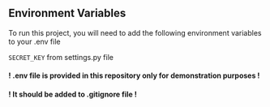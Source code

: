 ## Environment Variables

To run this project, you will need to add the following environment variables to your .env file

`SECRET_KEY` from settings.py file

#### ! .env file is provided in this repository only for demonstration purposes !
#### ! It should be added to .gitignore file !